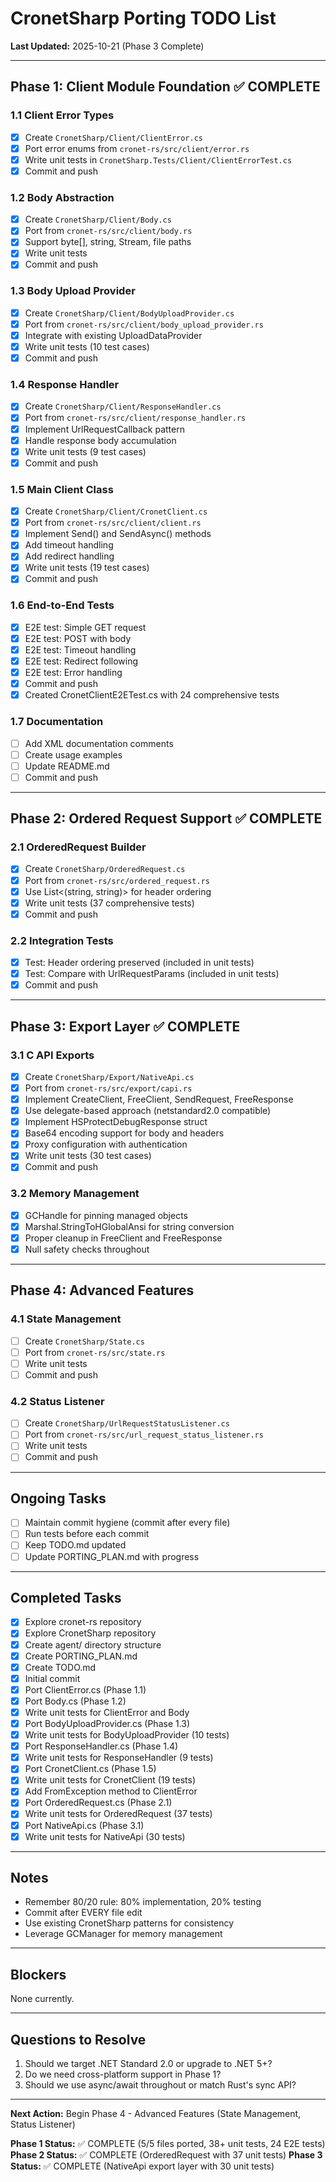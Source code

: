 # CronetSharp Porting TODO List

**Last Updated:** 2025-10-21 (Phase 3 Complete)

---

## Phase 1: Client Module Foundation ✅ COMPLETE

### 1.1 Client Error Types
- [x] Create `CronetSharp/Client/ClientError.cs`
- [x] Port error enums from `cronet-rs/src/client/error.rs`
- [x] Write unit tests in `CronetSharp.Tests/Client/ClientErrorTest.cs`
- [x] Commit and push

### 1.2 Body Abstraction
- [x] Create `CronetSharp/Client/Body.cs`
- [x] Port from `cronet-rs/src/client/body.rs`
- [x] Support byte[], string, Stream, file paths
- [x] Write unit tests
- [x] Commit and push

### 1.3 Body Upload Provider
- [x] Create `CronetSharp/Client/BodyUploadProvider.cs`
- [x] Port from `cronet-rs/src/client/body_upload_provider.rs`
- [x] Integrate with existing UploadDataProvider
- [x] Write unit tests (10 test cases)
- [x] Commit and push

### 1.4 Response Handler
- [x] Create `CronetSharp/Client/ResponseHandler.cs`
- [x] Port from `cronet-rs/src/client/response_handler.rs`
- [x] Implement UrlRequestCallback pattern
- [x] Handle response body accumulation
- [x] Write unit tests (9 test cases)
- [x] Commit and push

### 1.5 Main Client Class
- [x] Create `CronetSharp/Client/CronetClient.cs`
- [x] Port from `cronet-rs/src/client/client.rs`
- [x] Implement Send() and SendAsync() methods
- [x] Add timeout handling
- [x] Add redirect handling
- [x] Write unit tests (19 test cases)
- [x] Commit and push

### 1.6 End-to-End Tests
- [x] E2E test: Simple GET request
- [x] E2E test: POST with body
- [x] E2E test: Timeout handling
- [x] E2E test: Redirect following
- [x] E2E test: Error handling
- [x] Commit and push
- [x] Created CronetClientE2ETest.cs with 24 comprehensive tests

### 1.7 Documentation
- [ ] Add XML documentation comments
- [ ] Create usage examples
- [ ] Update README.md
- [ ] Commit and push

---

## Phase 2: Ordered Request Support ✅ COMPLETE

### 2.1 OrderedRequest Builder
- [x] Create `CronetSharp/OrderedRequest.cs`
- [x] Port from `cronet-rs/src/ordered_request.rs`
- [x] Use List<(string, string)> for header ordering
- [x] Write unit tests (37 comprehensive tests)
- [x] Commit and push

### 2.2 Integration Tests
- [x] Test: Header ordering preserved (included in unit tests)
- [x] Test: Compare with UrlRequestParams (included in unit tests)
- [x] Commit and push

---

## Phase 3: Export Layer ✅ COMPLETE

### 3.1 C API Exports
- [x] Create `CronetSharp/Export/NativeApi.cs`
- [x] Port from `cronet-rs/src/export/capi.rs`
- [x] Implement CreateClient, FreeClient, SendRequest, FreeResponse
- [x] Use delegate-based approach (netstandard2.0 compatible)
- [x] Implement HSProtectDebugResponse struct
- [x] Base64 encoding support for body and headers
- [x] Proxy configuration with authentication
- [x] Write unit tests (30 test cases)
- [x] Commit and push

### 3.2 Memory Management
- [x] GCHandle for pinning managed objects
- [x] Marshal.StringToHGlobalAnsi for string conversion
- [x] Proper cleanup in FreeClient and FreeResponse
- [x] Null safety checks throughout

---

## Phase 4: Advanced Features

### 4.1 State Management
- [ ] Create `CronetSharp/State.cs`
- [ ] Port from `cronet-rs/src/state.rs`
- [ ] Write unit tests
- [ ] Commit and push

### 4.2 Status Listener
- [ ] Create `CronetSharp/UrlRequestStatusListener.cs`
- [ ] Port from `cronet-rs/src/url_request_status_listener.rs`
- [ ] Write unit tests
- [ ] Commit and push

---

## Ongoing Tasks

- [ ] Maintain commit hygiene (commit after every file)
- [ ] Run tests before each commit
- [ ] Keep TODO.md updated
- [ ] Update PORTING_PLAN.md with progress

---

## Completed Tasks

- [x] Explore cronet-rs repository
- [x] Explore CronetSharp repository
- [x] Create agent/ directory structure
- [x] Create PORTING_PLAN.md
- [x] Create TODO.md
- [x] Initial commit
- [x] Port ClientError.cs (Phase 1.1)
- [x] Port Body.cs (Phase 1.2)
- [x] Write unit tests for ClientError and Body
- [x] Port BodyUploadProvider.cs (Phase 1.3)
- [x] Write unit tests for BodyUploadProvider (10 tests)
- [x] Port ResponseHandler.cs (Phase 1.4)
- [x] Write unit tests for ResponseHandler (9 tests)
- [x] Port CronetClient.cs (Phase 1.5)
- [x] Write unit tests for CronetClient (19 tests)
- [x] Add FromException method to ClientError
- [x] Port OrderedRequest.cs (Phase 2.1)
- [x] Write unit tests for OrderedRequest (37 tests)
- [x] Port NativeApi.cs (Phase 3.1)
- [x] Write unit tests for NativeApi (30 tests)

---

## Notes

- Remember 80/20 rule: 80% implementation, 20% testing
- Commit after EVERY file edit
- Use existing CronetSharp patterns for consistency
- Leverage GCManager for memory management

---

## Blockers

None currently.

---

## Questions to Resolve

1. Should we target .NET Standard 2.0 or upgrade to .NET 5+?
2. Do we need cross-platform support in Phase 1?
3. Should we use async/await throughout or match Rust's sync API?

---

**Next Action:** Begin Phase 4 - Advanced Features (State Management, Status Listener)

**Phase 1 Status:** ✅ COMPLETE (5/5 files ported, 38+ unit tests, 24 E2E tests)
**Phase 2 Status:** ✅ COMPLETE (OrderedRequest with 37 unit tests)
**Phase 3 Status:** ✅ COMPLETE (NativeApi export layer with 30 unit tests)
